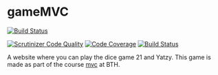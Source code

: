 # gameMVC

[![Build Status](https://travis-ci.com/sigridjonsson/gameMVC.svg?branch=main)](https://travis-ci.com/sigridjonsson/gameMVC)

[![Scrutinizer Code Quality](https://scrutinizer-ci.com/g/sigridjonsson/gameMVC/badges/quality-score.png?b=main)](https://scrutinizer-ci.com/g/sigridjonsson/gameMVC/?branch=main)
[![Code Coverage](https://scrutinizer-ci.com/g/sigridjonsson/gameMVC/badges/coverage.png?b=main)](https://scrutinizer-ci.com/g/sigridjonsson/gameMVC/?branch=main)
[![Build Status](https://scrutinizer-ci.com/g/sigridjonsson/gameMVC/badges/build.png?b=main)](https://scrutinizer-ci.com/g/sigridjonsson/gameMVC/build-status/main)

A website where you can play the dice game 21 and Yatzy. This game is made as part of the
course [mvc](https://dbwebb.se/kurser/mvc-v1) at BTH.
